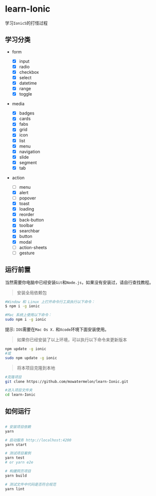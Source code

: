 # learn-Ionic

学习`Ionic5`的打怪过程

## 学习分类

- form
  - [x]  input
  - [x]  radio
  - [x] checkbox
  - [x] select
  - [x] datetime
  - [x] range
  - [x] toggle

- media
  - [x] badges
  - [x] cards
  - [x] fabs
  - [x] grid
  - [x] icon
  - [x] list
  - [x] menu
  - [x] navigation
  - [x] slide
  - [x] segment
  - [x] tab

- action

  - [ ] menu
  - [x] alert
  - [ ] popover
  - [x] toast
  - [x] loading
  - [x] reorder
  - [x] back-button
  - [x] toolbar
  - [x] searchbar
  - [x] button
  - [x] modal
  - [ ] action-sheets
  - [ ] gesture

## 运行前置

当然需要你电脑中已经安装`Git`和`Node.js`，如果没有安装过，请自行查找教程。

> 安装全局依赖包

```bash
#Window 和 Linux 上打开命令行工具执行以下命令：
$ npm i -g ionic

#Mac 系统上使用以下命令：
sudo npm i -g ionic
```

提示: `IOS`需要在`Mac Os X.` 和`Xcode`环境下面安装使用。

> 如果你已经安装了以上环境，可以执行以下命令来更新版本

```bash
npm update -g ionic
#或
sudo npm update -g ionic
```

> 将本项目克隆到本地

```bash
#克隆项目
git clone https://github.com/mowatermelon/learn-Ionic.git

#进入项目文件夹
cd learn-Ionic
```

## 如何运行

```bash

# 安装项目依赖
yarn

# 启动服务 http://localhost:4200
yarn start

# 测试项目案例
yarn test
# or yarn e2e

# 构建网页项目
yarn build

# 测试文件中代码是否符合规范
yarn lint
```
